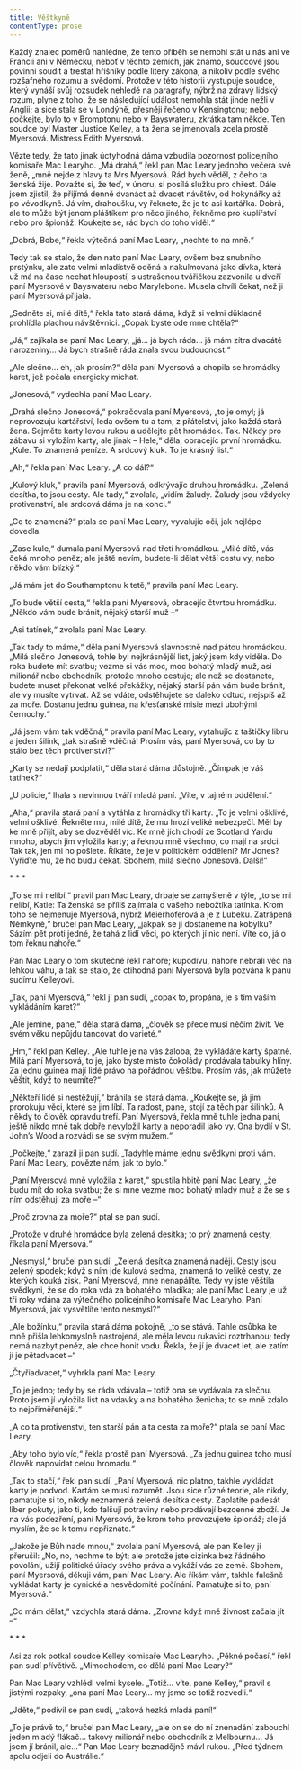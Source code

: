 ```yaml
---
title: Věštkyně
contentType: prose
---
```


Každý znalec poměrů nahlédne, že tento příběh se nemohl stát u nás ani ve Francii ani v Německu, neboť v těchto zemích, jak známo, soudcové jsou povinni soudit a trestat hříšníky podle litery zákona, a nikoliv podle svého rozšafného rozumu a svědomí. Protože v této historii vystupuje soudce, který vynáší svůj rozsudek nehledě na paragrafy, nýbrž na zdravý lidský rozum, plyne z toho, že se následující událost nemohla stát jinde nežli v Anglii; a sice stala se v Londýně, přesněji řečeno v Kensingtonu; nebo počkejte, bylo to v Bromptonu nebo v Bayswateru, zkrátka tam někde. Ten soudce byl Master Justice Kelley, a ta žena se jmenovala zcela prostě Myersová. Mistress Edith Myersová.

Vězte tedy, že tato jinak úctyhodná dáma vzbudila pozornost policejního komisaře Mac Learyho. „Má drahá,“ řekl pan Mac Leary jednoho večera své ženě, „mně nejde z hlavy ta Mrs Myersová. Rád bych věděl, z čeho ta ženská žije. Považte si, že teď, v únoru, si posílá služku pro chřest. Dále jsem zjistil, že přijímá denně dvanáct až dvacet návštěv, od hokynářky až po vévodkyně. Já vím, drahoušku, vy řeknete, že je to asi kartářka. Dobrá, ale to může být jenom pláštíkem pro něco jiného, řekněme pro kuplířství nebo pro špionáž. Koukejte se, rád bych do toho viděl.“

„Dobrá, Bobe,“ řekla výtečná paní Mac Leary, „nechte to na mně.“

Tedy tak se stalo, že den nato paní Mac Leary, ovšem bez snubního prstýnku, ale zato velmi mladistvě oděná a nakulmovaná jako dívka, která už má na čase nechat hloupostí, s ustrašenou tvářičkou zazvonila u dveří paní Myersové v Bayswateru nebo Marylebone. Musela chvíli čekat, než ji paní Myersová přijala.

„Sedněte si, milé dítě,“ řekla tato stará dáma, když si velmi důkladně prohlídla plachou návštěvnici. „Copak byste ode mne chtěla?“

„Já,“ zajíkala se paní Mac Leary, „já… já bych ráda… já mám zítra dvacáté narozeniny… Já bych strašně ráda znala svou budoucnost.“

„Ale slečno… eh, jak prosím?“ děla paní Myersová a chopila se hromádky karet, jež počala energicky míchat.

„Jonesová,“ vydechla paní Mac Leary.

„Drahá slečno Jonesová,“ pokračovala paní Myersová, „to je omyl; já neprovozuju kartářství, leda ovšem tu a tam, z přátelství, jako každá stará žena. Sejměte karty levou rukou a udělejte pět hromádek. Tak. Někdy pro zábavu si vyložím karty, ale jinak – Hele,“ děla, obracejíc první hromádku. „Kule. To znamená peníze. A srdcový kluk. To je krásný list.“

„Ah,“ řekla paní Mac Leary. „A co dál?“

„Kulový kluk,“ pravila paní Myersová, odkrývajíc druhou hromádku. „Zelená desítka, to jsou cesty. Ale tady,“ zvolala, „vidím žaludy. Žaludy jsou vždycky protivenství, ale srdcová dáma je na konci.“

„Co to znamená?“ ptala se paní Mac Leary, vyvalujíc oči, jak nejlépe dovedla.

„Zase kule,“ dumala paní Myersová nad třetí hromádkou. „Milé dítě, vás čeká mnoho peněz; ale ještě nevím, budete-li dělat větší cestu vy, nebo někdo vám blízký.“

„Já mám jet do Southamptonu k tetě,“ pravila paní Mac Leary.

„To bude větší cesta,“ řekla paní Myersová, obracejíc čtvrtou hromádku. „Někdo vám bude bránit, nějaký starší muž –“

„Asi tatínek,“ zvolala paní Mac Leary.

„Tak tady to máme,“ děla paní Myersová slavnostně nad pátou hromádkou. „Milá slečno Jonesová, tohle byl nejkrásnější list, jaký jsem kdy viděla. Do roka budete mít svatbu; vezme si vás moc, moc bohatý mladý muž, asi milionář nebo obchodník, protože mnoho cestuje; ale než se dostanete, budete muset překonat velké překážky, nějaký starší pán vám bude bránit, ale vy musíte vytrvat. Až se vdáte, odstěhujete se daleko odtud, nejspíš až za moře. Dostanu jednu guinea, na křesťanské misie mezi ubohými černochy.“

„Já jsem vám tak vděčná,“ pravila paní Mac Leary, vytahujíc z taštičky libru a jeden šilink, „tak strašně vděčná! Prosím vás, paní Myersová, co by to stálo bez těch protivenství?“

„Karty se nedají podplatit,“ děla stará dáma důstojně. „Čímpak je váš tatínek?“

„U policie,“ lhala s nevinnou tváří mladá paní. „Víte, v tajném oddělení.“

„Aha,“ pravila stará paní a vytáhla z hromádky tři karty. „To je velmi ošklivé, velmi ošklivé. Řekněte mu, milé dítě, že mu hrozí veliké nebezpečí. Měl by ke mně přijít, aby se dozvěděl víc. Ke mně jich chodí ze Scotland Yardu mnoho, abych jim vyložila karty; a řeknou mně všechno, co mají na srdci. Tak tak, jen mi ho pošlete. Říkáte, že je v politickém oddělení? Mr Jones? Vyřiďte mu, že ho budu čekat. Sbohem, milá slečno Jonesová. Další!“

\* \* \*

„To se mi nelíbí,“ pravil pan Mac Leary, drbaje se zamyšleně v týle, „to se mi nelíbí, Katie: Ta ženská se příliš zajímala o vašeho nebožtíka tatínka. Krom toho se nejmenuje Myersová, nýbrž Meierhoferová a je z Lubeku. Zatrápená Němkyně,“ bručel pan Mac Leary, „jakpak se jí dostaneme na kobylku? Sázím pět proti jedné, že tahá z lidí věci, po kterých jí nic není. Víte co, já o tom řeknu nahoře.“

Pan Mac Leary o tom skutečně řekl nahoře; kupodivu, nahoře nebrali věc na lehkou váhu, a tak se stalo, že ctihodná paní Myersová byla pozvána k panu sudímu Kelleyovi.

„Tak, paní Myersová,“ řekl jí pan sudí, „copak to, propána, je s tím vaším vykládáním karet?“

„Ale jemine, pane,“ děla stará dáma, „člověk se přece musí něčím živit. Ve svém věku nepůjdu tancovat do varieté.“

„Hm,“ řekl pan Kelley. „Ale tuhle je na vás žaloba, že vykládáte karty špatně. Milá paní Myersová, to je, jako byste místo čokolády prodávala tabulky hlíny. Za jednu guinea mají lidé právo na pořádnou věštbu. Prosím vás, jak můžete věštit, když to neumíte?“

„Někteří lidé si nestěžují,“ bránila se stará dáma. „Koukejte se, já jim prorokuju věci, které se jim líbí. Ta radost, pane, stojí za těch pár šilinků. A někdy to člověk opravdu trefí. Paní Myersová, řekla mně tuhle jedna paní, ještě nikdo mně tak dobře nevyložil karty a neporadil jako vy. Ona bydlí v St. John’s Wood a rozvádí se se svým mužem.“

„Počkejte,“ zarazil ji pan sudí. „Tadyhle máme jednu svědkyni proti vám. Paní Mac Leary, povězte nám, jak to bylo.“

„Paní Myersová mně vyložila z karet,“ spustila hbitě paní Mac Leary, „že budu mít do roka svatbu; že si mne vezme moc bohatý mladý muž a že se s ním odstěhuji za moře –“

„Proč zrovna za moře?“ ptal se pan sudí.

„Protože v druhé hromádce byla zelená desítka; to prý znamená cesty, říkala paní Myersová.“

„Nesmysl,“ bručel pan sudí. „Zelená desítka znamená naději. Cesty jsou zelený spodek; když s ním jde kulová sedma, znamená to veliké cesty, ze kterých kouká zisk. Paní Myersová, mne nenapálíte. Tedy vy jste věštila svědkyni, že se do roka vdá za bohatého mladíka; ale paní Mac Leary je už tři roky vdána za výtečného policejního komisaře Mac Learyho. Paní Myersová, jak vysvětlíte tento nesmysl?“

„Ale božínku,“ pravila stará dáma pokojně, „to se stává. Tahle osůbka ke mně přišla lehkomyslně nastrojená, ale měla levou rukavici roztrhanou; tedy nemá nazbyt peněz, ale chce honit vodu. Řekla, že jí je dvacet let, ale zatím jí je pětadvacet –“

„Čtyřiadvacet,“ vyhrkla paní Mac Leary.

„To je jedno; tedy by se ráda vdávala – totiž ona se vydávala za slečnu. Proto jsem jí vyložila list na vdavky a na bohatého ženicha; to se mně zdálo to nejpřiměřenější.“

„A co ta protivenství, ten starší pán a ta cesta za moře?“ ptala se paní Mac Leary.

„Aby toho bylo víc,“ řekla prostě paní Myersová. „Za jednu guinea toho musí člověk napovídat celou hromadu.“

„Tak to stačí,“ řekl pan sudí. „Paní Myersová, nic platno, takhle vykládat karty je podvod. Kartám se musí rozumět. Jsou sice různé teorie, ale nikdy, pamatujte si to, nikdy neznamená zelená desítka cesty. Zaplatíte padesát liber pokuty, jako ti, kdo falšují potraviny nebo prodávají bezcenné zboží. Je na vás podezření, paní Myersová, že krom toho provozujete špionáž; ale já myslím, že se k tomu nepřiznáte.“

„Jakože je Bůh nade mnou,“ zvolala paní Myersová, ale pan Kelley ji přerušil: „No, no, nechme to být; ale protože jste cizinka bez řádného povolání, užijí politické úřady svého práva a vykáží vás ze země. Sbohem, paní Myersová, děkuji vám, paní Mac Leary. Ale říkám vám, takhle falešně vykládat karty je cynické a nesvědomité počínání. Pamatujte si to, paní Myersová.“

„Co mám dělat,“ vzdychla stará dáma. „Zrovna když mně živnost začala jít –“

\* \* \*

Asi za rok potkal soudce Kelley komisaře Mac Learyho. „Pěkné počasí,“ řekl pan sudí přívětivě. „Mimochodem, co dělá paní Mac Leary?“

Pan Mac Leary vzhlédl velmi kysele. „Totiž… víte, pane Kelley,“ pravil s jistými rozpaky, „ona paní Mac Leary… my jsme se totiž rozvedli.“

„Jděte,“ podivil se pan sudí, „taková hezká mladá paní!“

„To je právě to,“ bručel pan Mac Leary, „ale on se do ní znenadání zabouchl jeden mladý flákač… takový milionář nebo obchodník z Melbournu… Já jsem jí bránil, ale…“ Pan Mac Leary beznadějně mávl rukou. „Před týdnem spolu odjeli do Austrálie.“
